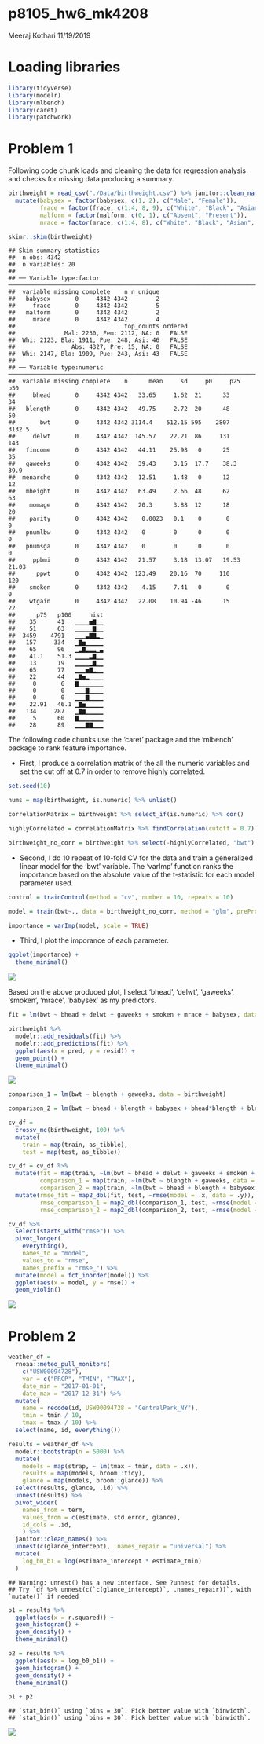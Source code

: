 p8105\_hw6\_mk4208
================
Meeraj Kothari
11/19/2019

# Loading libraries

``` r
library(tidyverse)
library(modelr)
library(mlbench)
library(caret)
library(patchwork)
```

# Problem 1

Following code chunk loads and cleaning the data for regression analysis
and checks for missing data producing a
summary.

``` r
birthweight = read_csv("./Data/birthweight.csv") %>% janitor::clean_names() %>% 
  mutate(babysex = factor(babysex, c(1, 2), c("Male", "Female")),
         frace = factor(frace, c(1:4, 8, 9), c("White", "Black", "Asian", "Puerto Rican", "Other", "Unkown")),
         malform = factor(malform, c(0, 1), c("Absent", "Present")),
         mrace = factor(mrace, c(1:4, 8), c("White", "Black", "Asian", "Puerto Rican", "Other")))

skimr::skim(birthweight)
```

    ## Skim summary statistics
    ##  n obs: 4342 
    ##  n variables: 20 
    ## 
    ## ── Variable type:factor ────────────────────────────────────────────────────────────────────────
    ##  variable missing complete    n n_unique
    ##   babysex       0     4342 4342        2
    ##     frace       0     4342 4342        5
    ##   malform       0     4342 4342        2
    ##     mrace       0     4342 4342        4
    ##                               top_counts ordered
    ##              Mal: 2230, Fem: 2112, NA: 0   FALSE
    ##  Whi: 2123, Bla: 1911, Pue: 248, Asi: 46   FALSE
    ##                Abs: 4327, Pre: 15, NA: 0   FALSE
    ##  Whi: 2147, Bla: 1909, Pue: 243, Asi: 43   FALSE
    ## 
    ## ── Variable type:numeric ───────────────────────────────────────────────────────────────────────
    ##  variable missing complete    n      mean     sd     p0     p25     p50
    ##     bhead       0     4342 4342   33.65     1.62  21      33      34   
    ##   blength       0     4342 4342   49.75     2.72  20      48      50   
    ##       bwt       0     4342 4342 3114.4    512.15 595    2807    3132.5 
    ##     delwt       0     4342 4342  145.57    22.21  86     131     143   
    ##   fincome       0     4342 4342   44.11    25.98   0      25      35   
    ##   gaweeks       0     4342 4342   39.43     3.15  17.7    38.3    39.9 
    ##  menarche       0     4342 4342   12.51     1.48   0      12      12   
    ##   mheight       0     4342 4342   63.49     2.66  48      62      63   
    ##    momage       0     4342 4342   20.3      3.88  12      18      20   
    ##    parity       0     4342 4342    0.0023   0.1    0       0       0   
    ##   pnumlbw       0     4342 4342    0        0      0       0       0   
    ##   pnumsga       0     4342 4342    0        0      0       0       0   
    ##     ppbmi       0     4342 4342   21.57     3.18  13.07   19.53   21.03
    ##      ppwt       0     4342 4342  123.49    20.16  70     110     120   
    ##    smoken       0     4342 4342    4.15     7.41   0       0       0   
    ##    wtgain       0     4342 4342   22.08    10.94 -46      15      22   
    ##      p75   p100     hist
    ##    35      41   ▁▁▁▁▅▇▁▁
    ##    51      63   ▁▁▁▁▁▇▁▁
    ##  3459    4791   ▁▁▁▃▇▇▂▁
    ##   157     334   ▁▇▅▁▁▁▁▁
    ##    65      96   ▁▂▇▂▂▂▁▃
    ##    41.1    51.3 ▁▁▁▁▃▇▁▁
    ##    13      19   ▁▁▁▁▂▇▁▁
    ##    65      77   ▁▁▁▅▇▂▁▁
    ##    22      44   ▂▇▅▂▁▁▁▁
    ##     0       6   ▇▁▁▁▁▁▁▁
    ##     0       0   ▁▁▁▇▁▁▁▁
    ##     0       0   ▁▁▁▇▁▁▁▁
    ##    22.91   46.1 ▁▇▅▁▁▁▁▁
    ##   134     287   ▁▇▆▁▁▁▁▁
    ##     5      60   ▇▁▁▁▁▁▁▁
    ##    28      89   ▁▁▁▇▇▁▁▁

The following code chunks use the ‘caret’ package and the ‘mlbench’
package to rank feature importance.

  - First, I produce a correlation matrix of the all the numeric
    variables and set the cut off at 0.7 in order to remove highly
    correlated.

<!-- end list -->

``` r
set.seed(10)

nums = map(birthweight, is.numeric) %>% unlist()

correlationMatrix = birthweight %>% select_if(is.numeric) %>% cor() 

highlyCorrelated = correlationMatrix %>% findCorrelation(cutoff = 0.7)

birthweight_no_corr = birthweight %>% select(-highlyCorrelated, "bwt")
```

  - Second, I do 10 repeat of 10-fold CV for the data and train a
    generalized linear model for the ‘bwt’ variable. The ‘varImp’
    function ranks the importance based on the absolute value of the
    t-statistic for each model parameter used.

<!-- end list -->

``` r
control = trainControl(method = "cv", number = 10, repeats = 10)

model = train(bwt~., data = birthweight_no_corr, method = "glm", preProcess = "scale", trControl = control)

importance = varImp(model, scale = TRUE)
```

  - Third, I plot the imporance of each parameter.

<!-- end list -->

``` r
ggplot(importance) + 
  theme_minimal()
```

![](p8105_hw6_mk4208_files/figure-gfm/unnamed-chunk-5-1.png)<!-- -->

Based on the above produced plot, I select ‘bhead’, ‘delwt’, ‘gaweeks’,
‘smoken’, ‘mrace’, ‘babysex’ as my
predictors.

``` r
fit = lm(bwt ~ bhead + delwt + gaweeks + smoken + mrace + babysex, data = birthweight)
```

``` r
birthweight %>% 
  modelr::add_residuals(fit) %>% 
  modelr::add_predictions(fit) %>% 
  ggplot(aes(x = pred, y = resid)) +
  geom_point() + 
  theme_minimal()
```

![](p8105_hw6_mk4208_files/figure-gfm/unnamed-chunk-7-1.png)<!-- -->

``` r
comparison_1 = lm(bwt ~ blength + gaweeks, data = birthweight)

comparison_2 = lm(bwt ~ bhead + blength + babysex + bhead*blength + blength*babysex + babysex*bhead + bhead*blength*babysex, data = birthweight) 

cv_df = 
  crossv_mc(birthweight, 100) %>% 
  mutate(
    train = map(train, as_tibble), 
    test = map(test, as_tibble))

cv_df = cv_df %>%
  mutate(fit = map(train, ~lm(bwt ~ bhead + delwt + gaweeks + smoken + mrace + babysex, data = .x)),
         comparison_1 = map(train, ~lm(bwt ~ blength + gaweeks, data = .x)),
         comparison_2 = map(train, ~lm(bwt ~ bhead + blength + babysex + bhead*blength + blength*babysex + babysex*bhead + bhead*blength*babysex, data = .x))) %>% 
  mutate(rmse_fit = map2_dbl(fit, test, ~rmse(model = .x, data = .y)),
         rmse_comparison_1 = map2_dbl(comparison_1, test, ~rmse(model = .x, data = .y)),
         rmse_comparison_2 = map2_dbl(comparison_2, test, ~rmse(model = .x, data = .y)))
```

``` r
cv_df %>% 
  select(starts_with("rmse")) %>%
  pivot_longer(
    everything(), 
    names_to = "model",
    values_to = "rmse", 
    names_prefix = "rmse_") %>%
  mutate(model = fct_inorder(model)) %>%
  ggplot(aes(x = model, y = rmse)) + 
  geom_violin()
```

![](p8105_hw6_mk4208_files/figure-gfm/unnamed-chunk-9-1.png)<!-- -->

# Problem 2

``` r
weather_df = 
  rnoaa::meteo_pull_monitors(
    c("USW00094728"),
    var = c("PRCP", "TMIN", "TMAX"), 
    date_min = "2017-01-01",
    date_max = "2017-12-31") %>%
  mutate(
    name = recode(id, USW00094728 = "CentralPark_NY"),
    tmin = tmin / 10,
    tmax = tmax / 10) %>%
  select(name, id, everything())
```

``` r
results = weather_df %>% 
  modelr::bootstrap(n = 5000) %>% 
  mutate(
    models = map(strap, ~ lm(tmax ~ tmin, data = .x)),
    results = map(models, broom::tidy),
    glance = map(models, broom::glance)) %>% 
  select(results, glance, .id) %>% 
  unnest(results) %>% 
  pivot_wider( 
    names_from = term,
    values_from = c(estimate, std.error, glance),
    id_cols = .id, 
    ) %>%
  janitor::clean_names() %>%
  unnest(c(glance_intercept), .names_repair = "universal") %>% 
  mutate(
    log_b0_b1 = log(estimate_intercept * estimate_tmin)
  ) 
```

    ## Warning: unnest() has a new interface. See ?unnest for details.
    ## Try `df %>% unnest(c(`c(glance_intercept)`, .names_repair))`, with `mutate()` if needed

``` r
p1 = results %>% 
  ggplot(aes(x = r.squared)) + 
  geom_histogram() + 
  geom_density() +
  theme_minimal() 

p2 = results %>% 
  ggplot(aes(x = log_b0_b1)) + 
  geom_histogram() + 
  geom_density() +
  theme_minimal() 

p1 + p2
```

    ## `stat_bin()` using `bins = 30`. Pick better value with `binwidth`.
    ## `stat_bin()` using `bins = 30`. Pick better value with `binwidth`.

![](p8105_hw6_mk4208_files/figure-gfm/unnamed-chunk-12-1.png)<!-- -->
